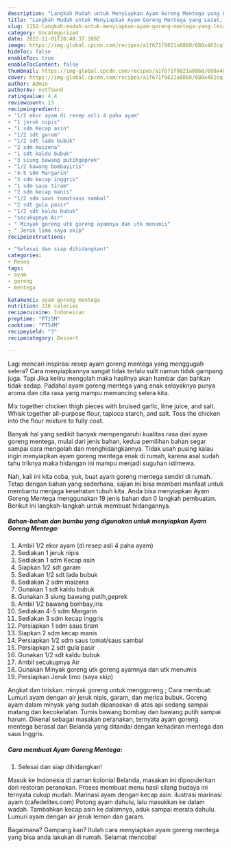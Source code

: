 ```yaml
---
description: "Langkah Mudah untuk Menyiapkan Ayam Goreng Mentega yang Lezat, Buat Buka Puasa Lezat"
title: "Langkah Mudah untuk Menyiapkan Ayam Goreng Mentega yang Lezat, Buat Buka Puasa Lezat"
slug: 1152-langkah-mudah-untuk-menyiapkan-ayam-goreng-mentega-yang-lezat-buat-buka-puasa-lezat
category: Uncategorized
date: 2022-11-01T20:48:37.289Z
image: https://img-global.cpcdn.com/recipes/a1f671f9821a8868/680x482cq70/ayam-goreng-mentega-foto-resep-utama.jpg
hideToc: false
enableToc: true
enableTocContent: false
thumbnail: https://img-global.cpcdn.com/recipes/a1f671f9821a8868/680x482cq70/ayam-goreng-mentega-foto-resep-utama.jpg
cover: https://img-global.cpcdn.com/recipes/a1f671f9821a8868/680x482cq70/ayam-goreng-mentega-foto-resep-utama.jpg
author: Admin
authorAv: notfound
ratingvalue: 4.4
reviewcount: 13
recipeingredient:
- "1/2 ekor ayam di resep asli 4 paha ayam"
- "1 jeruk nipis"
- "1 sdm Kecap asin"
- "1/2 sdt garam"
- "1/2 sdt lada bubuk"
- "2 sdm maizena"
- "1 sdt kaldu bubuk"
- "3 siung bawang putihgeprek"
- "1/2 bawang bombayiris"
- "4-5 sdm Margarin"
- "3 sdm kecap inggris"
- "1 sdm saus tiram"
- "2 sdm kecap manis"
- "1/2 sdm saus tomatsaus sambal"
- "2 sdt gula pasir"
- "1/2 sdt kaldu bubuk"
- "secukupnya Air"
- " Minyak goreng utk goreng ayamnya dan utk menumis"
- " Jeruk limo saya skip"
recipeinstructions:

- "Selesai dan siap dihidangkan!"
categories:
- Resep
tags:
- ayam
- goreng
- mentega

katakunci: ayam goreng mentega 
nutrition: 226 calories
recipecuisine: Indonesian
preptime: "PT15M"
cooktime: "PT54M"
recipeyield: "3"
recipecategory: Dessert

---
```



Lagi mencari inspirasi resep ayam goreng mentega yang menggugah selera? Cara menyiapkannya sangat tidak terlalu sulit namun tidak gampang juga. Tapi Jika keliru mengolah maka hasilnya akan hambar dan bahkan tidak sedap. Padahal ayam goreng mentega yang enak selayaknya punya aroma dan cita rasa yang mampu memancing selera kita.


Mix together chicken thigh pieces with bruised garlic, lime juice, and salt. Whisk together all-purpose flour, tapioca starch, and salt. Toss the chicken into the flour mixture to fully coat.

Banyak hal yang sedikit banyak mempengaruhi kualitas rasa dari ayam goreng mentega, mulai dari jenis bahan, kedua pemilihan bahan segar sampai cara mengolah dan menghidangkannya. Tidak usah pusing kalau ingin menyiapkan ayam goreng mentega enak di rumah, karena asal sudah tahu triknya maka hidangan ini mampu menjadi suguhan istimewa.


Nah, kali ini kita coba, yuk, buat ayam goreng mentega sendiri di rumah. Tetap dengan bahan yang sederhana, sajian ini bisa memberi manfaat untuk membantu menjaga kesehatan tubuh kita. Anda bisa menyiapkan Ayam Goreng Mentega menggunakan 19 jenis bahan dan 0 langkah pembuatan. Berikut ini langkah-langkah untuk membuat hidangannya.

<!--inarticleads1-->

##### Bahan-bahan dan bumbu yang digunakan untuk menyiapkan Ayam Goreng Mentega:

1. Ambil 1/2 ekor ayam (di resep asli 4 paha ayam)
1. Sediakan 1 jeruk nipis
1. Sediakan 1 sdm Kecap asin
1. Siapkan 1/2 sdt garam
1. Sediakan 1/2 sdt lada bubuk
1. Sediakan 2 sdm maizena
1. Gunakan 1 sdt kaldu bubuk
1. Gunakan 3 siung bawang putih,geprek
1. Ambil 1/2 bawang bombay,iris
1. Sediakan 4-5 sdm Margarin
1. Sediakan 3 sdm kecap inggris
1. Persiapkan 1 sdm saus tiram
1. Siapkan 2 sdm kecap manis
1. Persiapkan 1/2 sdm saus tomat/saus sambal
1. Persiapkan 2 sdt gula pasir
1. Gunakan 1/2 sdt kaldu bubuk
1. Ambil secukupnya Air
1. Gunakan  Minyak goreng utk goreng ayamnya dan utk menumis
1. Persiapkan  Jeruk limo (saya skip)


Angkat dan tiriskan. minyak goreng untuk menggoreng ; Cara membuat: Lumuri ayam dengan air jeruk nipis, garam, dan merica bubuk. Goreng ayam dalam minyak yang sudah dipanaskan di atas api sedang sampai matang dan kecokelatan. Tumis bawang bombay dan bawang putih sampai harum. Dikenal sebagai masakan peranakan, ternyata ayam goreng mentega berasal dari Belanda yang ditandai dengan kehadiran mentega dan saus Inggris. 

<!--inarticleads2-->

##### Cara membuat Ayam Goreng Mentega:


1. Selesai dan siap dihidangkan!

Masuk ke Indonesia di zaman kolonial Belanda, masakan ini dipopulerkan dari restoran peranakan. Proses membuat menu hasil silang budaya ini ternyata cukup mudah. Marinasi ayam dengan kecap asin. ilustrasi marinasi ayam (cafedelites.com) Potong ayam dahulu, lalu masukkan ke dalam wadah. Tambahkan kecap asin ke dalamnya, aduk sampai merata dahulu. Lumuri ayam dengan air jeruk lemon dan garam. 

Bagaimana? Gampang kan? Itulah cara menyiapkan ayam goreng mentega yang bisa anda lakukan di rumah. Selamat mencoba!
